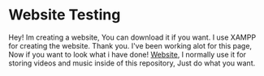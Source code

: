 # Website Testing

Hey! Im creating a website, You can download it if you want.
I use XAMPP for creating the website. Thank you. I've been working alot for this page, Now if you want to look what i have done! [Website](https://user2949.github.io/website), I normally use it for storing videos and music inside of this repository, Just do what you want.

